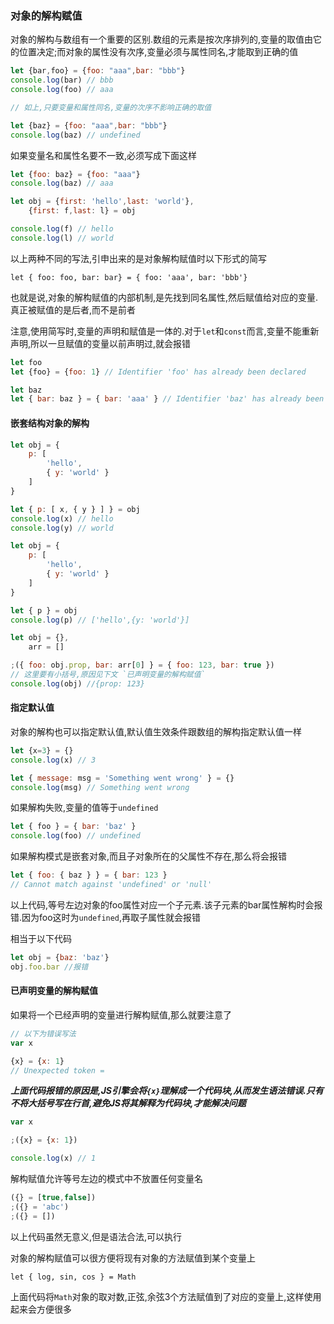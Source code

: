 ### 对象的解构赋值
对象的解构与数组有一个重要的区别.数组的元素是按次序排列的,变量的取值由它的位置决定;而对象的属性没有次序,变量必须与属性同名,才能取到正确的值

```javascript
let {bar,foo} = {foo: "aaa",bar: "bbb"}
console.log(bar) // bbb
console.log(foo) // aaa

// 如上,只要变量和属性同名,变量的次序不影响正确的取值

let {baz} = {foo: "aaa",bar: "bbb"}
console.log(baz) // undefined
```

如果变量名和属性名要不一致,必须写成下面这样

```javascript
let {foo: baz} = {foo: "aaa"}
console.log(baz) // aaa

let obj = {first: 'hello',last: 'world'},
    {first: f,last: l} = obj

console.log(f) // hello
console.log(l) // world
```

以上两种不同的写法,引申出来的是对象解构赋值时以下形式的简写

`let { foo: foo, bar: bar} = { foo: 'aaa', bar: 'bbb'}`

也就是说,对象的解构赋值的内部机制,是先找到同名属性,然后赋值给对应的变量.真正被赋值的是后者,而不是前者

注意,使用简写时,变量的声明和赋值是一体的.对于`let`和`const`而言,变量不能重新声明,所以一旦赋值的变量以前声明过,就会报错

```javascript
let foo
let {foo} = {foo: 1} // Identifier 'foo' has already been declared

let baz
let { bar: baz } = { bar: 'aaa' } // Identifier 'baz' has already been declared
```

#### 嵌套结构对象的解构
```javascript
let obj = {
    p: [
        'hello',
        { y: 'world' }
    ]
}

let { p: [ x, { y } ] } = obj
console.log(x) // hello
console.log(y) // world
```

```javascript
let obj = {
    p: [
        'hello',
        { y: 'world' }
    ]
}

let { p } = obj
console.log(p) // ['hello',{y: 'world'}]
```

```javascript
let obj = {},
    arr = []

;({ foo: obj.prop, bar: arr[0] } = { foo: 123, bar: true }) 
// 这里要有小括号,原因见下文 `已声明变量的解构赋值`
console.log(obj) //{prop: 123}
```

#### 指定默认值
对象的解构也可以指定默认值,默认值生效条件跟数组的解构指定默认值一样

```javascript
let {x=3} = {}
console.log(x) // 3

let { message: msg = 'Something went wrong' } = {}
console.log(msg) // Something went wrong
```

如果解构失败,变量的值等于`undefined`

```javascript
let { foo } = { bar: 'baz' }
console.log(foo) // undefined
```

如果解构模式是嵌套对象,而且子对象所在的父属性不存在,那么将会报错

```javascript
let { foo: { baz } } = { bar: 123 } 
// Cannot match against 'undefined' or 'null'
```

以上代码,等号左边对象的foo属性对应一个子元素.该子元素的bar属性解构时会报错.因为foo这时为`undefined`,再取子属性就会报错

相当于以下代码

```javascript
let obj = {baz: 'baz'}
obj.foo.bar //报错
```

#### 已声明变量的解构赋值
如果将一个已经声明的变量进行解构赋值,那么就要注意了

```javascript
// 以下为错误写法
var x

{x} = {x: 1}
// Unexpected token =
```

**_上面代码报错的原因是,JS引擎会将`{x}`理解成一个代码块,从而发生语法错误.只有不将大括号写在行首,避免JS将其解释为代码块,才能解决问题_**

```javascript
var x

;({x} = {x: 1})

console.log(x) // 1
```

解构赋值允许等号左边的模式中不放置任何变量名

```javascript
({} = [true,false])
;({} = 'abc')
;({} = [])
```

以上代码虽然无意义,但是语法合法,可以执行

对象的解构赋值可以很方便将现有对象的方法赋值到某个变量上

`let { log, sin, cos } = Math`

上面代码将`Math`对象的取对数,正弦,余弦3个方法赋值到了对应的变量上,这样使用起来会方便很多